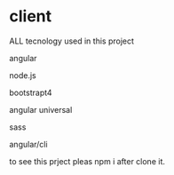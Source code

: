# client
ALL tecnology used in this project

angular 

node.js

bootstrapt4

angular universal

sass

angular/cli

to see this prject pleas npm i after clone it.
